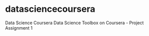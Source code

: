 datasciencecoursera
===================

Data Science Coursera
Data Science Toolbox on Coursera - Project Assignment 1
